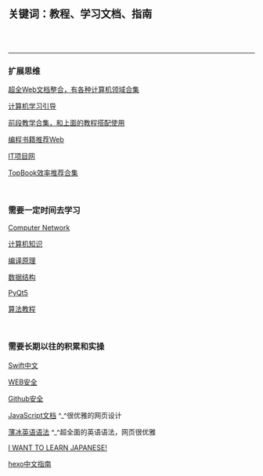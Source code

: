 ## 关键词：教程、学习文档、指南

<br>

<br>

********

### 扩展思维

[超全Web文档整合，有各种计算机领域合集](http://liuxuegang.site/book/Book/technical/#java)  

[计算机学习引导](https://csdiy.wiki)  

[前段教学合集，和上面的教程搭配使用](https://github.com/cucygh/fe-material) 


[编程书籍推荐Web](https://javaguide.cn/books/cs-basics.html#操作系统)  

[IT项目网](https://www.itprojects.cn/hardware)  

[TopBook效率推荐合集](https://mp.weixin.qq.com/s/wnA7NFz3gxb5vtX_m6wykA)  

<br>

### 需要一定时间去学习

[Computer Network](https://lfool.gitbook.io/computer-network/di-yi-zhang-wang-luo-ji-chu-zhi-shi)  

[计算机知识](https://lfool.gitbook.io/compiling-principle/)  

[编译原理](https://lfool.gitbook.io/compiling-principle/)  

[数据结构](https://lfool.gitbook.io/compiling-principle/)  

[PyQt5](https://doc.itprojects.cn/0001.zhishi/python.0008.pyqt5rumen/index.html#/README)  

[算法教程](https://github.com/krahets/hello-algo)  

[]()  

<br>

### 需要长期以往的积累和实操

[Swift中文](https://swiftgg.gitbook.io/swift/swift-jiao-cheng/01_the_basics)  

[WEB安全](https://websec.readthedocs.io/zh/latest/index.html)

[Github安全](https://github.com/findneo/Newbie-Security-List)

[JavaScript文档](https://zh.javascript.info)  ^_^很优雅的网页设计

[薄冰英语语法](https://oldwestenglish.github.io/grammar/#/)  ^_^超全面的英语语法，网页很优雅

[I WANT TO LEARN JAPANESE!](https://www.tofugu.com/learn-japanese/)  

[hexo中文指南](https://hexo.fluid-dev.com/docs/guide/#关于指南)




